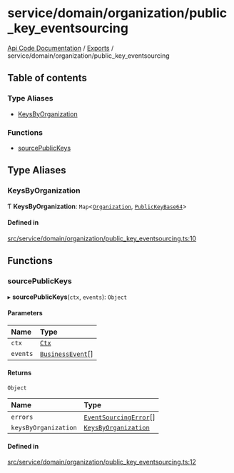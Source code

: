 # service/domain/organization/public\_key\_eventsourcing
 
[Api Code Documentation](../README.md) / [Exports](../modules.md) / service/domain/organization/public\_key\_eventsourcing

## Table of contents

### Type Aliases

- [KeysByOrganization](service_domain_organization_public_key_eventsourcing.md#keysbyorganization)

### Functions

- [sourcePublicKeys](service_domain_organization_public_key_eventsourcing.md#sourcepublickeys)

## Type Aliases

### KeysByOrganization

Ƭ **KeysByOrganization**: `Map`\<[`Organization`](service_domain_organization_public_key.md#organization), [`PublicKeyBase64`](service_domain_organization_public_key.md#publickeybase64)\>

#### Defined in

[src/service/domain/organization/public_key_eventsourcing.ts:10](https://github.com/openkfw/TruBudget/blob/648f2bb/api/src/service/domain/organization/public_key_eventsourcing.ts#L10)

## Functions

### sourcePublicKeys

▸ **sourcePublicKeys**(`ctx`, `events`): `Object`

#### Parameters

| Name | Type |
| :------ | :------ |
| `ctx` | [`Ctx`](../interfaces/lib_ctx.Ctx.md) |
| `events` | [`BusinessEvent`](service_domain_business_event.md#businessevent)[] |

#### Returns

`Object`

| Name | Type |
| :------ | :------ |
| `errors` | [`EventSourcingError`](../classes/service_domain_errors_event_sourcing_error.EventSourcingError.md)[] |
| `keysByOrganization` | [`KeysByOrganization`](service_domain_organization_public_key_eventsourcing.md#keysbyorganization) |

#### Defined in

[src/service/domain/organization/public_key_eventsourcing.ts:12](https://github.com/openkfw/TruBudget/blob/648f2bb/api/src/service/domain/organization/public_key_eventsourcing.ts#L12)
